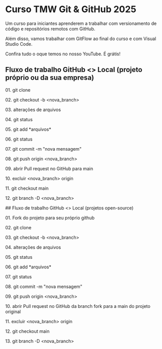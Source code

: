 # Curso TMW Git \& GitHub 2025



Um curso para iniciantes aprenderem a trabalhar com versionamento de código e repositórios remotos com GitHub.

Além disso, vamos trabalhar com GitFlow ao final do curso e com Visual Studio Code.

Confira tudo o oque temos no nosso YouTube. É grátis!

## Fluxo de trabalho GitHub <> Local (projeto próprio ou da sua empresa)

01\. git clone <endereco do projeto>

02\. git checkout -b <nova\_branch>

03\. alterações de arquivos

04\. git status

05\. git add \*arquivos\*

06\. git status

07\. git commit -m "nova mensagem"

08\. git push origin <nova\_branch>

09\. abrir Pull request no GitHub para main

10\. excluir <nova\_branch> origin

11\. git checkout main

12\. git branch -D <nova\_branch>



\## Fluxo de trabalho GitHub <> Local (projetos open-source)

01\. Fork do projeto para seu próprio github

02\. git clone <endereco do projeto fork>

03\. git checkout -b <nova\_branch>

04\. alterações de arquivos

05\. git status

06\. git add \*arquivos\*

07\. git status

08\. git commit -m "nova mensagem"

09\. git push origin <nova\_branch>

10\. abrir Pull request no GitHub da branch fork para a main do projeto original

11\. excluir <nova\_branch> origin

12\. git checkout main

13\. git branch -D <nova\_branch>





